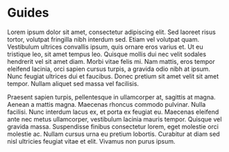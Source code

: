 # Guides

Lorem ipsum dolor sit amet, consectetur adipiscing elit. Sed laoreet risus tortor, volutpat fringilla nibh interdum sed. Etiam vel volutpat quam. Vestibulum ultrices convallis ipsum, quis ornare eros varius et. Ut eu tristique leo, sit amet tempus leo. Quisque mollis dui nec velit sodales hendrerit vel sit amet diam. Morbi vitae felis mi. Nam mattis, eros tempor eleifend lacinia, orci sapien cursus turpis, a gravida odio nibh at ipsum. Nunc feugiat ultrices dui et faucibus. Donec pretium sit amet velit sit amet tempor. Nullam aliquet sed massa vel facilisis.

Praesent sapien turpis, pellentesque in ullamcorper at, sagittis at magna. Aenean a mattis magna. Maecenas rhoncus commodo pulvinar. Nulla facilisi. Nunc interdum lacus ex, et porta ex feugiat eu. Maecenas eleifend ante nec metus ullamcorper, vestibulum lacinia mauris tempor. Quisque vel gravida massa. Suspendisse finibus consectetur lorem, eget molestie orci molestie ac. Nullam cursus urna eu pretium lobortis. Curabitur at diam sed nisl ultricies feugiat vitae et elit. Vivamus non purus ipsum.